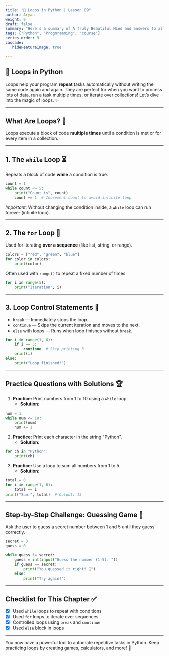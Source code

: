 ```yaml
---
title: "🔁 Loops in Python | Lesson 09"
author: Aryan
weight: 9
draft: false
summary: "Here's a summary of A Truly Beautiful Mind and answers to all the questions, presented for ease of understanding with emojis! 📚🤖 ..."
tags: ["Python", "Progmramming", "course"]
series_order: 9
cascade:
   hideFeatureImage: true

---
```



## 🔁 Loops in Python

Loops help your program **repeat** tasks automatically without writing the same code again and again. They are perfect for when you want to process lots of data, run a task multiple times, or iterate over collections! Let’s dive into the magic of loops. ✨

***

## What Are Loops? 🤔

Loops execute a block of code **multiple times** until a condition is met or for every item in a collection.

***

## 1. The `while` Loop ⏳

Repeats a block of code **while** a condition is true.

```python
count = 1
while count <= 5:
    print("Count is", count)
    count += 1  # Increment count to avoid infinite loop
```

*Important:* Without changing the condition inside, a `while` loop can run forever (infinite loop).

***

## 2. The `for` Loop 🔄

Used for iterating **over a sequence** (like list, string, or range).

```python
colors = ["red", "green", "blue"]
for color in colors:
    print(color)
```

Often used with `range()` to repeat a fixed number of times:

```python
for i in range(5):
    print("Iteration", i)
```


***

## 3. Loop Control Statements 🛑

- `break` — Immediately stops the loop.
- `continue` — Skips the current iteration and moves to the next.
- `else` with loops — Runs when loop finishes without `break`.

```python
for i in range(1, 6):
    if i == 3:
        continue  # Skip printing 3
    print(i)
else:
    print("Loop finished!")
```


***

## Practice Questions with Solutions 🏆

1. **Practice:** Print numbers from 1 to 10 using a `while` loop.
    - **Solution:**

```python
num = 1
while num <= 10:
    print(num)
    num += 1
```

2. **Practice:** Print each character in the string "Python".
    - **Solution:**

```python
for ch in "Python":
    print(ch)
```

3. **Practice:** Use a loop to sum all numbers from 1 to 5.
    - **Solution:**

```python
total = 0
for i in range(1, 6):
    total += i
print("Sum:", total)  # Output: 15
```


***

## Step-by-Step Challenge: Guessing Game 🎯

Ask the user to guess a secret number between 1 and 5 until they guess correctly.

```python
secret = 3
guess = 0

while guess != secret:
    guess = int(input("Guess the number (1-5): "))
    if guess == secret:
        print("You guessed it right! 🎉")
    else:
        print("Try again!")
```


***

## Checklist for This Chapter ✅

- [x] Used `while` loops to repeat with conditions
- [x] Used `for` loops to iterate over sequences
- [x] Controlled loops using `break` and `continue`
- [x] Used `else` block in loops

***

You now have a powerful tool to automate repetitive tasks in Python. Keep practicing loops by creating games, calculators, and more! 🚀

